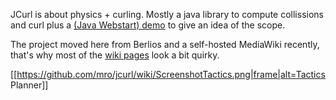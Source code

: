 
JCurl is about physics + curling. Mostly a java library to compute collissions and curl
plus a [(Java Webstart) demo](http://www.jcurl.org/jws/org/jcurl/demo/tactics/0.7-SNAPSHOT/launch.jnlp)
to give an idea of the scope.

The project moved here from Berlios and a self-hosted MediaWiki recently, that's why
most of the [wiki pages](https://github.com/mro/jcurl/wiki/_pages) look a bit quirky.

[[https://github.com/mro/jcurl/wiki/ScreenshotTactics.png|frame|alt=Tactics Planner]]
